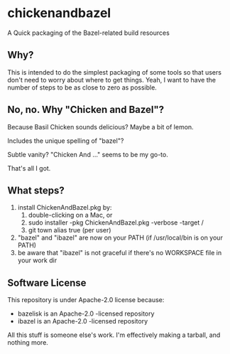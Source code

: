 # chickenandbazel 

A Quick packaging of the Bazel-related build resources


## Why?

This is intended to do the simplest packaging of some tools so that users don't need to worry about
where to get things.  Yeah, I want to have the number of steps to be as close to zero as possible.


## No, no.  Why "Chicken and Bazel"?

Because Basil Chicken sounds delicious?  Maybe a bit of lemon.

Includes the unique spelling of "bazel"?

Subtle vanity?  "Chicken And ..." seems to be my go-to.

That's all I got.


## What steps?

1. install ChickenAndBazel.pkg by:
    1. double-clicking on a Mac, or
    2. sudo installer -pkg ChickenAndBazel.pkg -verbose -target /
    3. git town alias true  (per user)
2. "bazel" and "ibazel" are now on your PATH (if /usr/local/bin is on your PATH)
3. be aware that "ibazel" is not graceful if there's no WORKSPACE file in your work dir


## Software License

This repository is under Apache-2.0 license because:
 - bazelisk is an Apache-2.0 -licensed repository
 - ibazel is an Apache-2.0 -licensed repository

All this stuff is someone else's work.  I'm effectively making a tarball, and nothing more.
